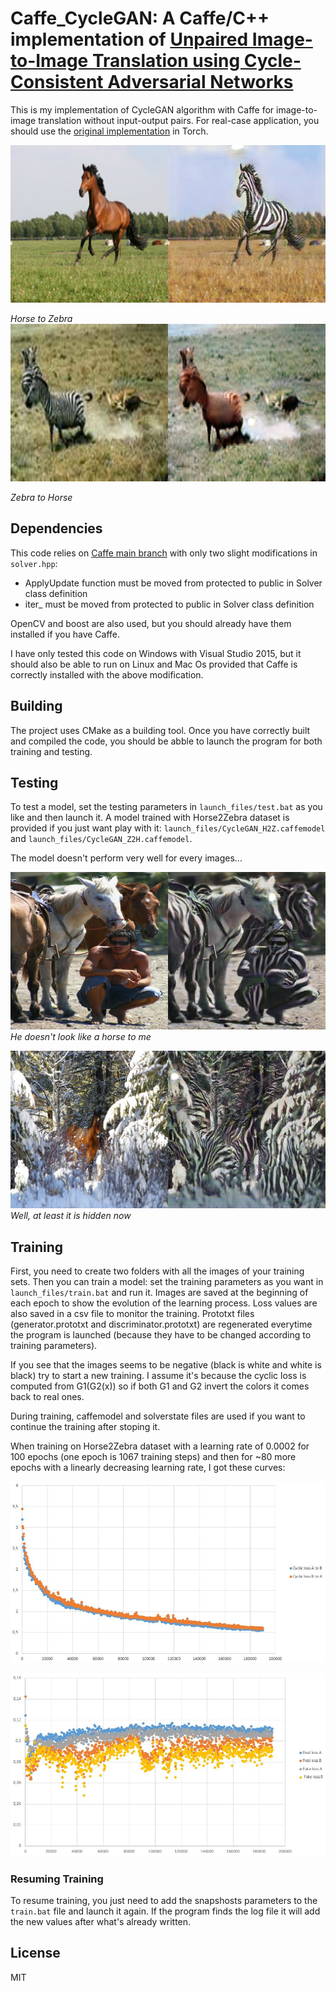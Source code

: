 # Caffe_CycleGAN: A Caffe/C++ implementation of [Unpaired Image-to-Image Translation using Cycle-Consistent Adversarial Networks](https://arxiv.org/pdf/1703.10593.pdf)

This is my implementation of CycleGAN algorithm with Caffe for image-to-image translation without input-output pairs. For real-case application, you should use the [original implementation](https://github.com/junyanz/CycleGAN) in Torch.

![Horse to zebra example](Assets/H2Z.png)

*Horse to Zebra*
![Zebra to horse example](Assets/Z2H.png)

*Zebra to Horse*

## Dependencies

This code relies on [Caffe main branch](https://github.com/BVLC/caffe) with only two slight modifications in `solver.hpp`: 

- ApplyUpdate function must be moved from protected to public in Solver class definition
- iter_ must be moved from protected to public in Solver class definition

OpenCV and boost are also used, but you should already have them installed if you have Caffe.

I have only tested this code on Windows with Visual Studio 2015, but it should also be able to run on Linux and Mac Os provided that Caffe is correctly installed with the above modification.

## Building

The project uses CMake as a building tool.
Once you have correctly built and compiled the code, you should be abble to launch the program for both training and testing.


## Testing

To test a model, set the testing parameters in `launch_files/test.bat` as you like and then launch it.
A model trained with Horse2Zebra dataset is provided if you just want play with it: `launch_files/CycleGAN_H2Z.caffemodel` and `launch_files/CycleGAN_Z2H.caffemodel`.

The model doesn't perform very well for every images...

![Failure case 1](Assets/Failure_case.png)
*He doesn't look like a horse to me*

![Failure case 2](Assets/Failure_case2.png)
*Well, at least it is hidden now*

## Training

First, you need to create two folders with all the images of your training sets. Then you can train a model: set the training parameters as you want in `launch_files/train.bat` and run it. Images are saved at the beginning of each epoch to show the evolution of the learning process. Loss values are also saved in a csv file to monitor the training. Prototxt files (generator.prototxt and discriminator.prototxt) are regenerated everytime the program is launched (because they have to be changed according to training parameters).

If you see that the images seems to be negative (black is white and white is black) try to start a new training. I assume it's because the cyclic loss is computed from G1(G2(x)) so if both G1 and G2 invert the colors it comes back to real ones.

During training, caffemodel and solverstate files are used if you want to continue the training after stoping it.

When training on Horse2Zebra dataset with a learning rate of 0.0002 for 100 epochs (one epoch is 1067 training steps) and then for ~80 more epochs with a linearly decreasing learning rate, I got these curves:

![Cyclic losses](Assets/Cyclic_loss.JPG)

![Discriminator losses curves](Assets/Discriminator_loss.JPG)

### Resuming Training

To resume training, you just need to add the snapshosts parameters to the `train.bat` file and launch it again. If the program finds the log file it will add the new values after what's already written.

## License

MIT